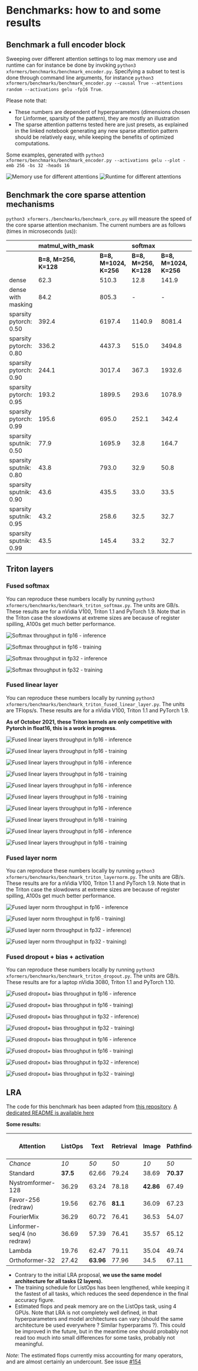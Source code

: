 
# Benchmarks: how to and some results

## Benchmark a full encoder block

Sweeping over different attention settings to log max memory use and runtime can for instance be done by invoking
`python3 xformers/benchmarks/benchmark_encoder.py`. Specifying a subset to test is done through command line arguments, for instance `python3 xformers/benchmarks/benchmark_encoder.py --causal True --attentions random --activations gelu -fp16 True`.

Please note that:

- These numbers are dependent of hyperparameters (dimensions chosen for Linformer, sparsity of the pattern), they are mostly an illustration
- The sparse attention patterns tested here are just presets, as explained in the linked notebook generating any new sparse attention pattern should be relatively easy, while keeping the benefits of optimized computations.

Some examples, generated with `python3 xformers/benchmarks/benchmark_encoder.py --activations gelu --plot -emb 256 -bs 32 -heads 16`

![Memory use for different attentions](docs/plots/memory_vs_attention.png)  ![Runtime for different attentions](docs/plots/runtime_vs_attention.png)

## Benchmark the core sparse attention mechanisms

`python3 xformers./benchmarks/benchmark_core.py` will measure the speed of the core sparse attention mechanism. The current numbers are as follows (times in microseconds (us)):

|                        | **matmul_with_mask**  |                        | **softmax**           |                        | **bmm**               |                        |
| ---------------------- | --------------------- | ---------------------- | --------------------- | ---------------------- | --------------------- | ---------------------- |
|                        | **B=8, M=256, K=128** | **B=8, M=1024, K=256** | **B=8, M=256, K=128** | **B=8, M=1024, K=256** | **B=8, M=256, K=128** | **B=8, M=1024, K=256** |
| dense                  | 62.3                  | 510.3                  | 12.8                  | 141.9                  | 31.0                  | 590.7                  |
| dense with masking     | 84.2                  | 805.3                  | -                     | -                      | -                     | -                      |
| sparsity pytorch: 0.50 | 392.4                 | 6197.4                 | 1140.9                | 8081.4                 | 577.0                 | 13830.2                |
| sparsity pytorch: 0.80 | 336.2                 | 4437.3                 | 515.0                 | 3494.8                 | 254.4                 | 5944.0                 |
| sparsity pytorch: 0.90 | 244.1                 | 3017.4                 | 367.3                 | 1932.6                 | 162.0                 | 3063.0                 |
| sparsity pytorch: 0.95 | 193.2                 | 1899.5                 | 293.6                 | 1078.9                 | 161.6                 | 1692.3                 |
| sparsity pytorch: 0.99 | 195.6                 | 695.0                  | 252.1                 | 342.4                  | 161.9                 | 433.4                  |
| sparsity sputnik: 0.50 | 77.9                  | 1695.9                 | 32.8                  | 164.7                  | 64.6                  | 1640.5                 |
| sparsity sputnik: 0.80 | 43.8                  | 793.0                  | 32.9                  | 50.8                   | 39.6                  | 703.3                  |
| sparsity sputnik: 0.90 | 43.6                  | 435.5                  | 33.0                  | 33.5                   | 39.6                  | 391.4                  |
| sparsity sputnik: 0.95 | 43.2                  | 258.6                  | 32.5                  | 32.7                   | 39.7                  | 223.6                  |
| sparsity sputnik: 0.99 | 43.5                  | 145.4                  | 33.2                  | 32.7                   | 39.7                  | 77.4                   |

## Triton layers

### Fused softmax

You can reproduce these numbers locally by running `python3 xformers/benchmarks/benchmark_triton_softmax.py`. The units are GB/s. These results are for a nVidia V100, Triton 1.1 and PyTorch 1.9.
Note that in the Triton case the slowdowns at extreme sizes are because of register spilling, A100s get much better performance.

![Softmax throughput in fp16 - inference](docs/plots/fused_softmax/Softmax_Bandwidth_FW_fp16.png)

![Softmax throughput in fp16 - training](docs/plots/fused_softmax/Softmax_Bandwidth_FW_BW_fp16.png)

![Softmax throughput in fp32 - inference](docs/plots/fused_softmax/Softmax_Bandwidth_FW_fp32.png)

![Softmax throughput in fp32 - training](docs/plots/fused_softmax/Softmax_Bandwidth_FW_BW_fp32.png)

### Fused linear layer

You can reproduce these numbers locally by running `python3 xformers/benchmarks/benchmark_triton_fused_linear_layer.py`. The units are TFlops/s. These results are for a nVidia V100, Triton 1.1 and PyTorch 1.9.

**As of October 2021, these Triton kernels are only competitive with Pytorch in float16, this is a work in progress**.

![Fused linear layers throughput in fp16 - inference](docs/plots/fused_linear/FusedLinear_fp16_FW_gelu.png)

![Fused linear layers throughput in fp16 - training](docs/plots/fused_linear/FusedLinear_fp16_FW_BW_gelu.png)

![Fused linear layers throughput in fp16 - inference](docs/plots/fused_linear/FusedLinear_fp16_FW_relu.png)

![Fused linear layers throughput in fp16 - training](docs/plots/fused_linear/FusedLinear_fp16_FW_BW_relu.png)

![Fused linear layers throughput in fp16 - inference](docs/plots/fused_linear/FusedLinear_fp16_FW_leaky_relu.png)

![Fused linear layers throughput in fp16 - training](docs/plots/fused_linear/FusedLinear_fp16_FW_BW_leaky_relu.png)

![Fused linear layers throughput in fp16 - inference](docs/plots/fused_linear/FusedLinear_fp16_FW_squared_relu.png)

![Fused linear layers throughput in fp16 - training](docs/plots/fused_linear/FusedLinear_fp16_FW_BW_squared_relu.png)

![Fused linear layers throughput in fp16 - inference](docs/plots/fused_linear/FusedLinear_fp16_FW_none.png)

![Fused linear layers throughput in fp16 - training](docs/plots/fused_linear/FusedLinear_fp16_FW_BW_none.png)

### Fused layer norm

You can reproduce these numbers locally by running `python3 xformers/benchmarks/benchmark_triton_layernorm.py`. The units are GB/s. These results are for a nVidia V100, Triton 1.1 and PyTorch 1.9.
Note that in the Triton case the slowdowns at extreme sizes are because of register spilling, A100s get much better performance.

![Fused layer norm throughput in fp16 - inference](docs/plots/layer_norm/LayerNorm_FW_torch.float16.png)

![Fused layer norm throughput in fp16 - training](docs/plots/layer_norm/LayerNorm_FW+BW_torch.float16.png))

![Fused layer norm throughput in fp32 - inference](docs/plots/layer_norm/LayerNorm_FW_torch.float32.png))

![Fused layer norm throughput in fp32 - training](docs/plots/layer_norm/LayerNorm_FW+BW_torch.float32.png))

### Fused dropout + bias + activation

You can reproduce these numbers locally by running `python3 xformers/benchmarks/benchmark_triton_dropout.py`. The units are GB/s. These results are for a laptop nVidia 3080, Triton 1.1 and PyTorch 1.10.

![Fused dropout+ bias throughput in fp16 - inference](docs/plots/fused_dropout/Dropout_Bias_True_FW_torch.float16_Act:_gelu.png)

![Fused dropout+ bias throughput in fp16 - training](docs/plots/fused_dropout/Dropout_Bias_True_FW+BW_torch.float16_Act:_gelu.png))

![Fused dropout+ bias throughput in fp32 - inference](docs/plots/fused_dropout/Dropout_Bias_True_FW+BW_torch.float32_Act:_gelu.png))

![Fused dropout+ bias throughput in fp32 - training](docs/plots/fused_dropout/Dropout_Bias_True_FW+BW_torch.float32_Act:_gelu.png))

![Fused dropout+ bias throughput in fp16 - inference](docs/plots/fused_dropout/Dropout_Bias_True_FW_torch.float16_Act:_squared_relu.png)

![Fused dropout+ bias throughput in fp16 - training](docs/plots/fused_dropout/Dropout_Bias_True_FW+BW_torch.float16_Act:_squared_relu.png))

![Fused dropout+ bias throughput in fp32 - inference](docs/plots/fused_dropout/Dropout_Bias_True_FW+BW_torch.float32_Act:_squared_relu.png))

![Fused dropout+ bias throughput in fp32 - training](docs/plots/fused_dropout/Dropout_Bias_True_FW+BW_torch.float32_Act:_squared_relu.png))

## LRA

The code for this benchmark has been adapted from [this repository](https://github.com/mlpen/Nystromformer/tree/main/LRA). [A dedicated README is available here](xformers/benchmarks/LRA/README.md)

__Some results:__

| Attention                   | ListOps  | Text      | Retrieval | Image     | Pathfinder | *Avg*     | *Est. Gflops* | *Peak mem (mb)* |
| --------------------------- | -------- | --------- | --------- | --------- | ---------- | --------- | ------------- | --------------- |
| _Chance_                    | _10_     | _50_      | _50_      | _10_      | _50_       | _34_      | _0_           | _0_             |
| Standard                    | **37.5** | 62.66     | 79.24     | 38.69     | **70.37**  | **57.69** | 1.21          | 2291            |
| Nystromformer-128           | 36.29    | 63.24     | 78.18     | **42.86** | 67.49      | 57.61     | 0.62          | 383             |
| Favor-256 (redraw)          | 19.56    | 62.76     | **81.1**  | 36.09     | 67.23      | 53.35     | 0.49          | 445             |
| FourierMix                  | 36.29    | 60.72     | 76.41     | 36.53     | 54.07      | 52.8      | **0.17**      | **87**          |
| Linformer-seq/4 (no redraw) | 36.69    | 57.39     | 76.41     | 35.57     | 65.12      | 54.2      | 0.67          | 719             |
| Lambda                      | 19.76    | 62.47     | 79.11     | 35.04     | 49.74      | 49.224    | x             | 1023            |
| Orthoformer-32              | 27.42    | **63.96** | 77.96     | 34.5      | 67.11      | 54.19     | 0.187         | 155             |

- Contrary to the initial LRA proposal, __we use the same model architecture for all tasks (2 layers).__
- The training schedule for ListOps has been lengthened, while keeping it the fastest of all tasks, which reduces the seed dependence in the final accuracy figure.
- Estimated flops and peak memory are on the ListOps task, using 4 GPUs. Note that LRA is not completely well defined, in that hyperparameters and model architectures can vary (should the same architecture be used everywhere ? Similar hyperparams ?). This could be improved in the future, but in the meantime one should probably not read too much into small differences for some tasks, probably not meaningful.

_Note_: The estimated flops currently miss accounting for many operators, and are almost certainly an undercount. See issue [#154](https://github.com/fairinternal/xformers/issues/154)
